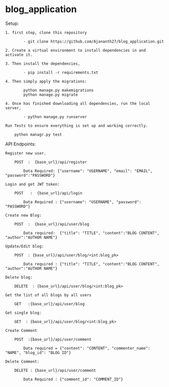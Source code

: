# blog_application

Setup:

    1. first step, clone this repository

            - git clone https://github.com/Ajananth27/blog_application.git
          
    2. Create a virtual environment to install dependencies in and activate it.

    3. Then install the dependencies,

            - pip install -r requirements.txt
    
    4. Then simply apply the migrations:

            python manage.py makemigrations
            python manage.py migrate
    
    4. Once has finished downloading all dependencies, run the local server,

            - python manage.py runserver
    
    Run Tests to ensure everything is set up and working correctly.

        python managr.py test
    

API Endpoints:

    Register new user.

        POST  :  {base_url}/api/register

            Data Required: {"username": "USERNAME", "email": "EMAIL", "password":"PASSWORD"}
    
    Login and get JWT token:

        POST   :  {base_url}/api/login

            Data Required : {"username": "USERNAME", "password": "PASSWORD"}
    
    Create new Blog:

        POST  :  {base_url}/api/user/blog

            Data required:  {"title": "TITLE", "content":"BLOG CONTENT", "author":"AUTHOR NAME"}
    
    Update/Edit blog:

        POST  : {base_url}/api/user/blog/<int:blog_pk>

            Data required : {"title": "TITLE", "content":"BLOG CONTENT", "author":"AUTHOR NAME"}
    
    Delete blog:

        DELETE  : {base_url}/api/user/blog/<int:blog_pk>

    Get the list of all blogs by all users

        GET   :{base_url}/api/user/blog
    
    Get single blog:

        GET  : {base_url}/api/user/blog/<int:blog_pk>
    
    Create Comment 
    
        POST  :{base_url}/api/user/comment
                                
            Data required = {"content": "CONTENT", "commenter_name": "NAME", "blog_id": "BLOG ID"}
    
    Delete Comment:

        DELETE : {base_url}/api/user/comment

            Data Required : {"comment_id": "COMMENT_ID"}
